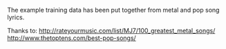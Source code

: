 The example training data has been put together from metal and pop song lyrics.

Thanks to:
http://rateyourmusic.com/list/MJ7/100_greatest_metal_songs/
http://www.thetoptens.com/best-pop-songs/
